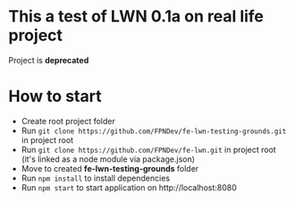 # This a test of LWN 0.1a on real life project 

Project is **deprecated**

# How to start
* Create root project folder
* Run `git clone https://github.com/FPNDev/fe-lwn-testing-grounds.git` in project root
* Run `git clone https://github.com/FPNDev/fe-lwn.git` in project root (it's linked as a node module via package.json)
* Move to created **fe-lwn-testing-grounds** folder
* Run `npm install` to install dependencies
* Run `npm start` to start application on http://localhost:8080
